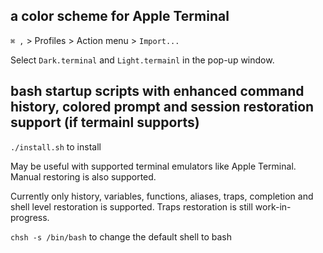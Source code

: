 ## a color scheme for Apple Terminal
`⌘ ,` > Profiles > Action menu > `Import...`

Select `Dark.terminal` and `Light.termainl` in the pop-up window.

## bash startup scripts with enhanced command history, colored prompt and session restoration support (if termainl supports)
`./install.sh` to install

May be useful with supported terminal emulators like Apple Terminal. Manual restoring is also supported.

Currently only history, variables, functions, aliases, traps, completion and shell level restoration is supported. Traps restoration is still work-in-progress.

`chsh -s /bin/bash` to change the default shell to bash
